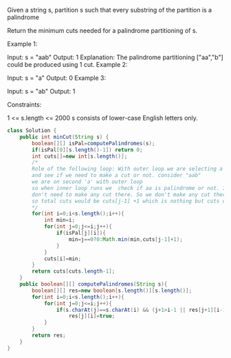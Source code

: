 Given a string s, partition s such that every substring of the partition is a palindrome

Return the minimum cuts needed for a palindrome partitioning of s.

 

Example 1:

Input: s = "aab"
Output: 1
Explanation: The palindrome partitioning ["aa","b"] could be produced using 1 cut.
Example 2:

Input: s = "a"
Output: 0
Example 3:

Input: s = "ab"
Output: 1
 

Constraints:

1 <= s.length <= 2000
s consists of lower-case English letters only.


```java
class Solution {
    public int minCut(String s) {
        boolean[][] isPal=computePalindromes(s);  
        if(isPal[0][s.length()-1]) return 0;
        int cuts[]=new int[s.length()];
        /*
        Role of the following loop: With outer loop we are selecting a letter and then we compare it with each letter before it
        and see if we need to make a cut or not. consider "aab"
        we are on second 'a' with outer loop 
        so when inner loop runs we  check if aa is palindrome or not. If yes, then we check if j==0 if that's the case then we 
        don't need to make any cut there. So we don't make any cut there but if we arent' on start then we have to make a cut here
        so total cuts would be cuts[j-1] +1 which is nothing but cuts done before this cut + 1
        */
        for(int i=0;i<s.length();i++){
            int min=i;
            for(int j=0;j<=i;j++){
                if(isPal[j][i]){
                    min=j==0?0:Math.min(min,cuts[j-1]+1);
                }
            }
            cuts[i]=min;
        }
        return cuts[cuts.length-1];
    }  
    public boolean[][] computePalindromes(String s){
        boolean[][] res=new boolean[s.length()][s.length()];
        for(int i=0;i<s.length();i++){
            for(int j=0;j<=i;j++){
                if(s.charAt(j)==s.charAt(i) && (j+1>i-1 || res[j+1][i-1]))
                    res[j][i]=true;
            }
        }
        return res;
    }
}

```
